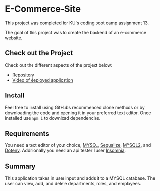 # E-Commerce-Site
This project was completed for KU's coding boot camp assignment 13. 

The goal of this project was to create the backend of an e-commerce website.

## Check out the Project
Check out the different aspects of the project below:

- [Repository](https://github.com/johnathanmann/E-Commerce-Site/)
- [Video of deployed application](https://watch.screencastify.com/v/6ZXklIvAx1XUoD39w2bM)


## Install
Feel free to install using GitHubs recommended clone methods or by downloading the code and opening it in your preferred text editor. Once installed use `npm i` to download dependencies.

## Requirements
You need a text editor of your choice, [MYSQL](https://www.mysql.com/), [Sequalize](https://sequelize.org/), [MYSQL2](https://www.npmjs.com/package/mysql2), and [Dotenv](https://www.npmjs.com/package/dotenv). Additionally you need an api tester I user [Insomnia](https://insomnia.rest/download).

## Summary
This application takes in user input and adds it to a MYSQL database. The user can view, add, and delete departments, roles, and employees. 
